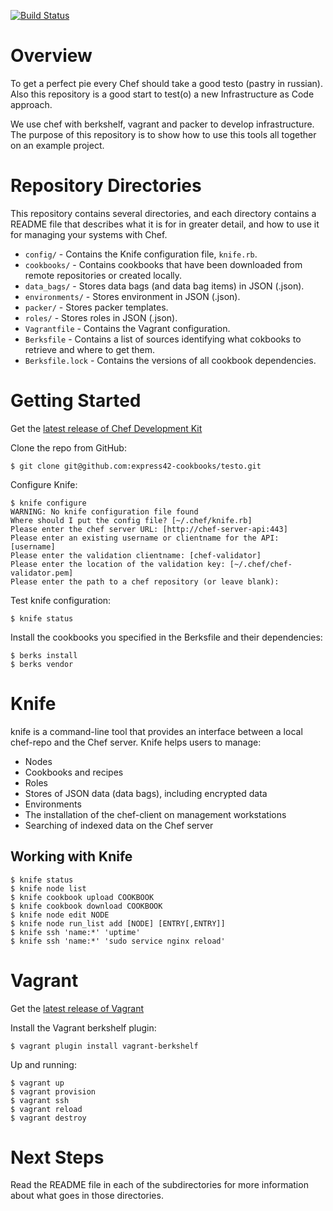 [![Build Status](https://travis-ci.org/express42-cookbooks/testo.svg?branch=master)](https://travis-ci.org/express42-cookbooks/testo)

# Overview

To get a perfect pie every Chef should take a good testo (pastry in russian). Also this repository is a good start to test(o) a new Infrastructure as Code approach.

We use chef with berkshelf, vagrant and packer to develop infrastructure. The purpose of this repository is to show how to use this tools all together on an example project.

# Repository Directories

This repository contains several directories, and each directory contains a README file that describes what it is for in greater detail, and how to use it for managing your systems with Chef.

* `config/` - Contains the Knife configuration file, `knife.rb`.
* `cookbooks/` - Contains cookbooks that have been downloaded from remote repositories or created locally.
* `data_bags/` - Stores data bags (and data bag items) in JSON (.json).
* `environments/` - Stores environment in JSON (.json).
* `packer/` - Stores packer templates.
* `roles/` - Stores roles in JSON (.json).
* `Vagrantfile` - Contains the Vagrant configuration.
* `Berksfile` - Contains a list of sources identifying what cokbooks to retrieve and where to get them.
* `Berksfile.lock` - Contains the versions of all cookbook dependencies.

# Getting Started

Get the [latest release of Chef Development Kit][ChefDK]

Clone the repo from GitHub:
```
$ git clone git@github.com:express42-cookbooks/testo.git
```

Configure Knife:

```
$ knife configure
WARNING: No knife configuration file found
Where should I put the config file? [~/.chef/knife.rb]
Please enter the chef server URL: [http://chef-server-api:443]
Please enter an existing username or clientname for the API: [username]
Please enter the validation clientname: [chef-validator]
Please enter the location of the validation key: [~/.chef/chef-validator.pem]
Please enter the path to a chef repository (or leave blank):
```

Test knife configuration:
```
$ knife status
```

Install the cookbooks you specified in the Berksfile and their dependencies:
```
$ berks install
$ berks vendor
```

# Knife
knife is a command-line tool that provides an interface between a local chef-repo and the Chef server. Knife helps users to manage:

* Nodes
* Cookbooks and recipes
* Roles
* Stores of JSON data (data bags), including encrypted data
* Environments
* The installation of the chef-client on management workstations
* Searching of indexed data on the Chef server

## Working with Knife
```
$ knife status
$ knife node list
$ knife cookbook upload COOKBOOK
$ knife cookbook download COOKBOOK
$ knife node edit NODE
$ knife node run_list add [NODE] [ENTRY[,ENTRY]]
$ knife ssh 'name:*' 'uptime'
$ knife ssh 'name:*' 'sudo service nginx reload'
```

# Vagrant

Get the [latest release of Vagrant][Vagrant]

Install the Vagrant berkshelf plugin:
```
$ vagrant plugin install vagrant-berkshelf
```

Up and running:
```
$ vagrant up
$ vagrant provision
$ vagrant ssh
$ vagrant reload
$ vagrant destroy
```

# Next Steps

Read the README file in each of the subdirectories for more information about what goes in those directories.

[ChefDK]: https://www.getchef.com/downloads/chef-dk "Chef Development Kit"
[Vagrant]: https://www.vagrantup.com/downloads "Vagrant"
